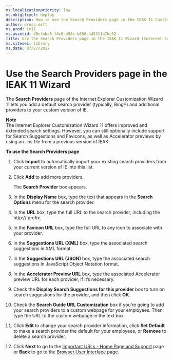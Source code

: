 ```yaml
---
ms.localizationpriority: low
ms.mktglfcycl: deploy
description: How to use the Search Providers page in the IEAK 11 Customization Wizard to add additional providers and set the default.
author: eross-msft
ms.prod: ie11
ms.assetid: 48cfaba5-f4c0-493c-b656-445311b7bc52
title: Use the Search Providers page in the IEAK 11 Wizard (Internet Explorer Administration Kit 11 for IT Pros)
ms.sitesec: library
ms.date: 07/27/2017
---
```



# Use the Search Providers page in the IEAK 11 Wizard
The **Search Providers** page of the Internet Explorer Customization Wizard 11 lets you add a default search provider (typically, Bing®) and additional providers to your custom version of IE.

**Note**<br>The Internet Explorer Customization Wizard 11 offers improved and extended search settings. However, you can still optionally include support for Search Suggestions and Favicons, as well as Accelerator previews by using an .ins file from a previous version of IEAK.

**To use the Search Providers page**

1.  Click **Import** to automatically import your existing search providers from your current version of IE into this list.

2.  Click **Add** to add more providers.<p>
The **Search Provider** box appears.

3.  In the **Display Name** box, type the text that appears in the **Search Options** menu for the search provider.

4.  In the **URL** box, type the full URL to the search provider, including the http:// prefix.

5.  In the **Favicon URL** box, type the full URL to any icon to associate with your provider.

6.  In the **Suggestions URL (XML)** box, type the associated search suggestions in XML format.

7.  In the **Suggestions URL (JSON)** box, type the associated search suggestions in JavaScript Object Notation format.

8.  In the **Accelerator Preview URL** box, type the associated Accelerator preview URL for each provider, if it’s necessary.

9.  Check the **Display Search Suggestions for this provider** box to turn on search suggestions for the provider, and then click **OK**.

10. Check the **Search Guide URL Customization** box if you’re going to add your search providers to a custom webpage for your employees. Then, type the URL to the custom webpage in the text box.

11. Click **Edit** to change your search provider information, click **Set Default** to make a search provider the default for your employees, or **Remove** to delete a search provider.

12. Click **Next** to go to the [Important URLs - Home Page and Support](important-urls-home-page-and-support-ieak11-wizard.md) page or **Back** to go to the [Browser User Interface](browser-ui-ieak11-wizard.md) page.

 

 





